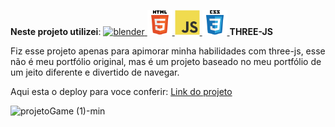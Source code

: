 **Neste projeto utilizei**: <a href="https://www.blender.org/" target="_blank" rel="noreferrer"> <img src="https://download.blender.org/branding/community/blender_community_badge_white.svg" alt="blender" width="40" height="40"/> </a> <a href="https://www.w3.org/html/" target="_blank" rel="noreferrer"> <img src="https://raw.githubusercontent.com/devicons/devicon/master/icons/html5/html5-original-wordmark.svg" alt="html5" width="40" height="40"/> </a><a href="https://developer.mozilla.org/en-US/docs/Web/JavaScript" target="_blank" rel="noreferrer"> <img src="https://raw.githubusercontent.com/devicons/devicon/master/icons/javascript/javascript-original.svg" alt="javascript" width="40" height="40"/> </a> <a href="https://www.w3schools.com/css/" target="_blank" rel="noreferrer"> <img src="https://raw.githubusercontent.com/devicons/devicon/master/icons/css3/css3-original-wordmark.svg" alt="css3" width="40" height="40"/> </a>**THREE-JS**


Fiz esse projeto apenas para apimorar minha habilidades com three-js, esse não é meu portfólio original, mas é um projeto baseado no meu portfólio de um jeito diferente e divertido de navegar.

Aqui esta o deploy para voce conferir: <a href="https://portfolio-game-pi.vercel.app/" target="_blank">Link do projeto</a>

![projetoGame (1)-min](https://github.com/desafiogamer/Portfolio_game/assets/145628900/979781da-9888-4c8f-8d48-c9274f2aeee7)
